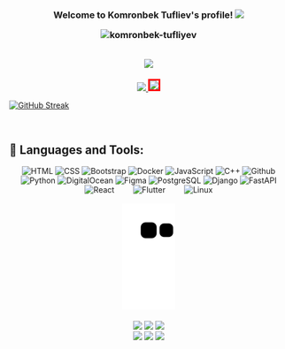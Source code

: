 
<h3 align="center">
  Welcome to Komronbek Tufliev's profile!
  <img src="https://media.giphy.com/media/hvRJCLFzcasrR4ia7z/giphy.gif" width="28">
  <p align="center"> <img src="https://komarev.com/ghpvc/?username=komronbek-tufliyev&label=Profile%20views&color=0e75b6&style=flat" alt="komronbek-tufliyev" /> </p>

</h3>

<br>
<div align="center"> 
<img src="https://github-profile-summary-cards.vercel.app/api/cards/profile-details?username=komronbek-tufliyev&theme=github_dark"/>
</div> 
<br/>
<div align="center">
  <a href="https://github.com/komronbek-tufliyev">
  <img height="180em" src="https://github-readme-stats-git-masterrstaa-rickstaa.vercel.app/api?username=komronbek-tufliyev&show_icons=true&theme=dark&include_all_commits=true&count_private=true"/>
  <img height="180em" style="border:3px solid red;"src="https://github-readme-stats-git-masterrstaa-rickstaa.vercel.app/api/top-langs/?username=komronbek-tufliyev&layout=compact&langs_count=7&theme=dark"/>
</div>

   [![GitHub Streak](https://github-readme-streak-stats.herokuapp.com?user=komronbek-tufliyev&theme=tokyonight_duo&hide_border=true)](https://github.com/komronbek-tufliyev/)
 
<br>
  
## 🤹 Languages and Tools:
<div style="display: inline_block" align="center">
  <img alt="HTML" height="30" width="40" src="https://cdn.jsdelivr.net/gh/devicons/devicon/icons/html5/html5-original.svg">
  
  <img alt="CSS" height="30" width="40" src="https://cdn.jsdelivr.net/gh/devicons/devicon/icons/css3/css3-original.svg">
  
  <img alt="Bootstrap" height="30" width="40" src="https://cdn.jsdelivr.net/gh/devicons/devicon/icons/bootstrap/bootstrap-original.svg">
  
  <img alt="Docker" height="30" width="40" src="https://cdn.jsdelivr.net/gh/devicons/devicon/icons/docker/docker-original.svg" />
  
  <img alt="JavaScript" height="30" width="40" src="https://cdn.jsdelivr.net/gh/devicons/devicon/icons/javascript/javascript-original.svg">
  
  <img alt="C++" height="30" width="40" src="https://cdn.jsdelivr.net/gh/devicons/devicon/icons/cplusplus/cplusplus-original.svg" />
  
  <img alt="Github" height="30" width="40" src="https://cdn.jsdelivr.net/gh/devicons/devicon/icons/github/github-original.svg">
  
  <img alt="Python" height="30" width="40" src="https://cdn.jsdelivr.net/gh/devicons/devicon/icons/python/python-original.svg">
  
  <img alt="DigitalOcean"  height="30" width="40" src="https://cdn.jsdelivr.net/gh/devicons/devicon/icons/digitalocean/digitalocean-original.svg" />
  
  <img alt="Figma" height="30" width="40" src="https://cdn.jsdelivr.net/gh/devicons/devicon/icons/figma/figma-original.svg" /> 
  
  <img alt="PostgreSQL" height="30" width="40" src="https://cdn.jsdelivr.net/gh/devicons/devicon/icons/postgresql/postgresql-original-wordmark.svg" />        
  
  <img alt="Django" height="30" width="40" src="https://cdn.jsdelivr.net/gh/devicons/devicon/icons/django/django-plain-wordmark.svg">         
  
  <img alt="FastAPI" height="30" width="40" src="https://cdn.jsdelivr.net/gh/devicons/devicon/icons/fastapi/fastapi-original-wordmark.svg" />        
  
  <img alt="React" height="30" width="40" style="margin-right: 30px;" src="https://cdn.jsdelivr.net/gh/devicons/devicon/icons/react/react-original.svg">
  
  <img alt="Flutter" height="30" width="50" style="margin-right: 30px;" src="https://img.shields.io/badge/Flutter-%2302569B.svg?style=for-the-badge&logo=Flutter&logoColor=white">
  
  <img alt="Linux" height="30" width="40" src="https://cdn.jsdelivr.net/gh/devicons/devicon/icons/linux/linux-original.svg" />
          
</div>

<br>
  
<div align="center">
  <img src="https://raw.githubusercontent.com/komronbek-tufliyev/komronbek-tufliyev/output/github-contribution-grid-snake.svg" />
</div>

<br>  

<div align="center"> 
  <a href="https://www.youtube.com/channel/UCuqyDwL24mdZ0gqy6jXKL8g" target="_blank"><img src="https://img.shields.io/badge/YouTube-FF0000?style=for-the-badge&logo=youtube&logoColor=white" target="_blank"></a>
  <a href="https://t.me/archer_dev" target="_blank"><img src="https://img.shields.io/badge/-TELEGRAM-%230077B5?style=for-the-badge&logo=telegram&logoColor=white"></a>
  <a href = "mailto:tufliyev@tuit.uz"><img src="https://img.shields.io/badge/-Gmail-%23333?style=for-the-badge&logo=gmail&logoColor=white" target="_blank">
  <br>  
  <a href="https://www.linkedin.com/in/komronbek/" target="_blank"><img src="https://img.shields.io/badge/-LinkedIn-%230077B5?style=for-the-badge&logo=linkedin&logoColor=white" target="_blank"></a> 
      <a href = "https://leetcode.com/komronbek773/"><img src="https://img.shields.io/badge/-LeetCode-%23000?style=for-the-badge&logo=LeetCode&logoColor=white" target="_blank"></a>
  <a href = "https://www.codewars.com/users/komronbek773"><img src="https://img.shields.io/badge/-CODEWARS-%23333?style=for-the-badge&logo=codewars&logoColor=white" target="_blank"></a>

</div>
